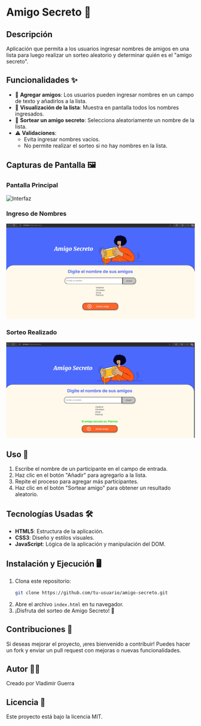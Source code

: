 # Amigo Secreto 🎁

## Descripción
 Aplicación que permita a los usuarios ingresar nombres de amigos en una lista para luego realizar un sorteo aleatorio y determinar quién es el "amigo secreto".

## Funcionalidades ✨
- 📌 **Agregar amigos**: Los usuarios pueden ingresar nombres en un campo de texto y añadirlos a la lista.
- 🔄 **Visualización de la lista**: Muestra en pantalla todos los nombres ingresados.
- 🎲 **Sortear un amigo secreto**: Selecciona aleatoriamente un nombre de la lista.
- ⚠ **Validaciones**:
  - Evita ingresar nombres vacíos.
  - No permite realizar el sorteo si no hay nombres en la lista.

## Capturas de Pantalla 🖼
### **Pantalla Principal**
![Interfaz](assets/interfaz.png)

### **Ingreso de Nombres**
![Lista de Amigos](assets/Lista%20de%20amigos.png)

### **Sorteo Realizado**
![Realizando el Sorteo](assets/Sorteo.png)

## Uso 🚀
1. Escribe el nombre de un participante en el campo de entrada.
2. Haz clic en el botón "Añadir" para agregarlo a la lista.
3. Repite el proceso para agregar más participantes.
4. Haz clic en el botón "Sortear amigo" para obtener un resultado aleatorio.

## Tecnologías Usadas 🛠
- **HTML5**: Estructura de la aplicación.
- **CSS3**: Diseño y estilos visuales.
- **JavaScript**: Lógica de la aplicación y manipulación del DOM.

## Instalación y Ejecución 🖥
1. Clona este repositorio:
   ```sh
   git clone https://github.com/tu-usuario/amigo-secreto.git
   ```
2. Abre el archivo `index.html` en tu navegador.
3. ¡Disfruta del sorteo de Amigo Secreto! 🎉

## Contribuciones 🤝
Si deseas mejorar el proyecto, ¡eres bienvenido a contribuir! Puedes hacer un fork y enviar un pull request con mejoras o nuevas funcionalidades.

## Autor 👨‍💻
Creado por Vladimir Guerra

## Licencia 📜
Este proyecto está bajo la licencia MIT.

